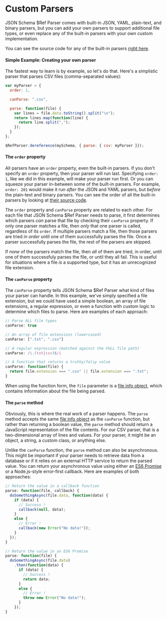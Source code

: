 Custom Parsers
==========================

JSON Schema $Ref Parser comes with built-in JSON, YAML, plain-text, and binary parsers, but you can add your own parsers to support additional file types, or even replace any of the built-in parsers with your own custom implementation.

You can see the source code for any of the built-in parsers [right here](../../lib/parsers).

#### Simple Example: Creating your own parser
The fastest way to learn is by example, so let's do that.  Here's a simplistic parser that parses CSV files (comma-separated values):

```javascript
var myParser = {
  order: 1,

  canParse: ".csv",

  parse: function(file) {
    var lines = file.data.toString().split("\n");
    return lines.map(function(line) {
      return line.split(",");
    });
  }
};

$RefParser.dereference(mySchema, { parse: { csv: myParser }});
```

#### The `order` property
All parsers have an `order` property, even the built-in parsers.  If you don't specify an `order` property, then your parser will run last. Specifying `order: 1`, like we did in this example, will make your parser run first.  Or you can squeeze your parser in-between some of the built-in parsers.  For example, `order: 201` would make it run _after_ the JSON and YAML parsers, but _before_ the plain-text and binary parsers.  You can see the order of all the built-in parsers by looking at [their source code](../../lib/parsers).

The `order` property and `canParse` property are related to each other. For each file that JSON Schema $Ref Parser needs to parse, it first determines which parsers _can_ parse that file by checking their `canParse` property.  If only one parser matches a file, then _only_ that one parser is called, regardless of its `order`.  If multiple parsers match a file, then those parsers are tried _in order_ until one of them successfully parses the file. Once a parser successfully parses the file, the rest of the parsers are skipped.

If _none_ of the parsers match the file, then _all_ of them are tried, in order, until one of them successfuly parses the file, or until they all fail.  This is useful for situations where a file _is_ a supported type, but it has an unrecognized file extension.


#### The `canParse` property
The `canParse` property tells JSON Schema $Ref Parser what kind of files your parser can handle. In this example, we've simply specified a file extension, but we could have used a simple boolean, an array of file extensions, a regular expression, or even a function with custom logic to determine which files to parse.  Here are examples of each approach:

```javascript
// Parse ALL file types
canParse: true

// An array of file extensions (lowercased)
canParse: [".txt", ".csv"]

// A regular expression (matched against the FULL file path)
canParse: /\.(txt|csv)$/i

// A function that returns a truthy/falsy value
canParse: function(file) {
  return file.extension === ".csv" || file.extension === ".txt";
}
```

When using the function form, the `file` parameter is a [file info object](file-info-object.md), which contains information about the file being parsed.

#### The `parse` method
Obviously, this is where the real work of a parser happens.  The `parse` method accepts the same [file info object](file-info-object.md) as the `canParse` function, but rather than returning a boolean value, the `parse` method should return a JavaScript representation of the file contents.  For our CSV parser, that is a two-dimensional array of lines and values.  For your parser, it might be an object, a string, a custom class, or anything else.

Unlike the `canParse` function, the `parse` method can also be asynchronous. This might be important if your parser needs to retrieve data from a database or if it relies on an external HTTP service to return the parsed value.  You can return your asynchronous value using either an [ES6 Promise](https://developer.mozilla.org/en-US/docs/Web/JavaScript/Reference/Global_Objects/Promise) or a Node.js-style error-first callback.  Here are examples of both approaches:

```javascript
// Return the value in a callback function
parse: function(file, callback) {
  doSomethingAsync(file.data, function(data) {
    if (data) {
      // Success !
      callback(null, data);
    }
    else {
      // Error !
      callback(new Error("No data!"));
    }
  });
}

// Return the value in an ES6 Promise
parse: function(file) {
  doSomethingAsync(file.data)
    .then(function(data) {
      if (data) {
        // Success !
        return data;
      }
      else {
        // Error !
        throw new Error("No data!");
      }
    });
}
```
